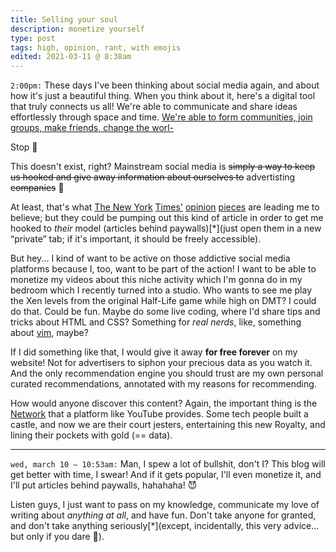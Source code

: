 ```yaml
---
title: Selling your soul
description: monetize yourself
type: post
tags: high, opinion, rant, with emojis
edited: 2021-03-11 @ 8:38am
---
```


`2:00pm:` These days I've been thinking about social media again, and about how it's just a beautiful thing. When you think about it, here's a digital tool that truly connects us all! We're able to communicate and share ideas effortlessly through space and time. <a href="https://www.youtube.com/watch?v=DCyZYhobvc4" target="_blank" rel="noopener noreferrer">We're able to form communities, join groups, make friends, change the worl-</a>

Stop 🛑

This doesn't exist, right? Mainstream social media is ~~simply a way to keep us hooked and give away information about ourselves to~~ advertisting ~~companies~~ 👀

At least, that's what
<a href="https://www.nytimes.com/2021/01/15/opinion/tech-hope-america.html" target="_blank" rel="noopener noreferrer">The New York</a>
<a href="https://www.nytimes.com/2021/03/06/opinion/data-tech-privacy-opt-in.html" target="_blank" rel="noopener noreferrer">Times'</a>
<a href="https://www.nytimes.com/2021/03/10/opinion/quit-internet.html" target="_blank" rel="noopener noreferrer">opinion</a>
<a href="https://www.nytimes.com/2021/02/04/opinion/michael-goldhaber-internet.html" target="_blank" rel="noopener noreferrer">pieces</a>
are leading me to believe; but they could be pumping out this kind of article in order to get me hooked to _their_ model (articles behind paywalls)[*](just open them in a new “private” tab; if it's important, it should be freely accessible).

But hey... I kind of want to be active on those addictive social media platforms because I, too, want to be part of the action! I want to be able to monetize my videos about this niche activity which I'm gonna do in my bedroom which I recently turned into a studio. Who wants to see me play the Xen levels from the original Half-Life game while high on DMT? I could do that. Could be fun. Maybe do some live coding, where I'd share tips and tricks about HTML and CSS? Something for _real nerds_, like, something about <a href="https://www.vim.org/" target="_blank" rel="noreferrer noopener">vim</a>, maybe?

If I did something like that, I would give it away **for free forever** on my website! Not for advertisers to siphon your precious data as you watch it. And the only recommendation engine you should trust are my own personal curated recommendations, annotated with my reasons for recommending.

How would anyone discover this content? Again, the important thing is the <a href="https://www.youtube.com/watch?v=MRuS3dxKK9U" target="_blank" rel="noopener noreferrer">Network</a> that a platform like YouTube provides. Some tech people built a castle, and now we are their court jesters, entertaining this new Royalty, and lining their pockets with gold (== data).

***

`wed, march 10 — 10:53am:` Man, I spew a lot of bullshit, don't I? This blog will get better with time, I swear! And if it gets popular, I'll even monetize it, and I'll put articles behind paywalls, hahahaha! 😈

Listen guys, I just want to pass on my knowledge, communicate my love of writing about _anything at all_, and have fun. Don't take anyone for granted, and don't take anything seriously[*](except, incidentally, this very advice... but only if you dare 🤪).
